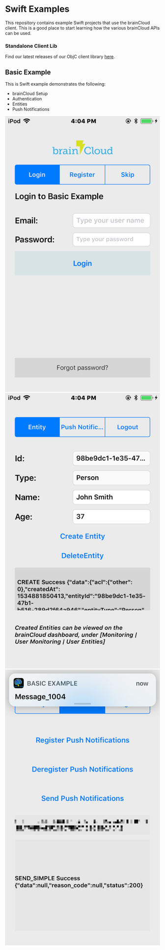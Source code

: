 # Swift Examples

This repository contains example Swift projects that use the brainCloud client. This is a good place to start learning how the various brainCloud APIs can be used.

### Standalone Client Lib

Find our latest releases of our ObjC client library [here](https://github.com/getbraincloud/braincloud-objc).

## Basic Example

This is Swift example demonstrates the following:

- brainCloud Setup
- Authentication
- Entities
- Push Notifications

![Login](screenshots/1.PNG?raw=true "Login")![Entities](screenshots/2.PNG?raw=true "Entities")![PushNotifications](screenshots/3.PNG?raw=true "PushNotifications")
